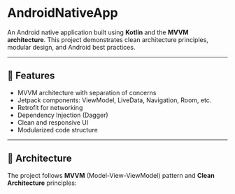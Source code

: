 # AndroidNativeApp

An Android native application built using **Kotlin** and the **MVVM architecture**. This project demonstrates clean architecture principles, modular design, and Android best practices.

---

## 📱 Features

- MVVM architecture with separation of concerns
- Jetpack components: ViewModel, LiveData, Navigation, Room, etc.
- Retrofit for networking
- Dependency Injection (Dagger)
- Clean and responsive UI
- Modularized code structure


---

## 🧱 Architecture

The project follows **MVVM** (Model-View-ViewModel) pattern and **Clean Architecture** principles:

